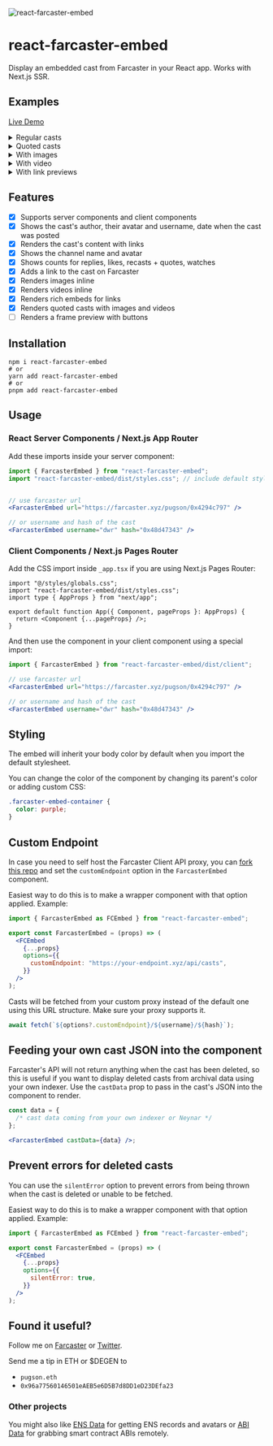 ![react-farcaster-embed](https://wojtek.im/farcaster/react-farcaster-embed-v2.png)

# react-farcaster-embed

Display an embedded cast from Farcaster in your React app. Works with Next.js SSR.

## Examples

[Live Demo](https://wojtek.im/journal/react-farcaster-embed-casts-in-your-react-app)

<details>
  <summary>Regular casts</summary>
  <img src="https://github.com/pugson/react-farcaster-embed/assets/6843656/9c8d658e-91a1-49ed-9b4b-d59497052823" />
</details>

<details>
  <summary>Quoted casts</summary>
  <img src="https://github.com/pugson/react-farcaster-embed/assets/6843656/50bb8f9d-6041-4c98-a854-8d73df2e82d2" />
</details>

<details>
  <summary>With images</summary>
  <img src="https://github.com/pugson/react-farcaster-embed/assets/6843656/7ba61dc8-6b46-4721-a686-31f8d5c2cfda" />
</details>

<details>
  <summary>With video</summary>
  <img src="https://github.com/pugson/react-farcaster-embed/assets/6843656/fc58fc4e-8c86-400c-81dc-89fe9a050092" />
</details>

<details>
  <summary>With link previews</summary>
  <img src="https://github.com/pugson/react-farcaster-embed/assets/6843656/a61783de-eb68-481c-b215-c1933d3d6925" />
</details>

## Features

- [x] Supports server components and client components
- [x] Shows the cast's author, their avatar and username, date when the cast was posted
- [x] Renders the cast's content with links
- [x] Shows the channel name and avatar
- [x] Shows counts for replies, likes, recasts + quotes, watches
- [x] Adds a link to the cast on Farcaster
- [x] Renders images inline
- [x] Renders videos inline
- [x] Renders rich embeds for links
- [x] Renders quoted casts with images and videos
- [ ] Renders a frame preview with buttons

## Installation

```shell
npm i react-farcaster-embed
# or
yarn add react-farcaster-embed
# or
pnpm add react-farcaster-embed
```

## Usage

### React Server Components / Next.js App Router

Add these imports inside your server component:

```jsx
import { FarcasterEmbed } from "react-farcaster-embed";
import "react-farcaster-embed/dist/styles.css"; // include default styles or write your own


// use farcaster url
<FarcasterEmbed url="https://farcaster.xyz/pugson/0x4294c797" />

// or username and hash of the cast
<FarcasterEmbed username="dwr" hash="0x48d47343" />
```

### Client Components / Next.js Pages Router

Add the CSS import inside `_app.tsx` if you are using Next.js Pages Router:

```tsx
import "@/styles/globals.css";
import "react-farcaster-embed/dist/styles.css";
import type { AppProps } from "next/app";

export default function App({ Component, pageProps }: AppProps) {
  return <Component {...pageProps} />;
}
```

And then use the component in your client component using a special import:

```jsx
import { FarcasterEmbed } from "react-farcaster-embed/dist/client";

// use farcaster url
<FarcasterEmbed url="https://farcaster.xyz/pugson/0x4294c797" />

// or username and hash of the cast
<FarcasterEmbed username="dwr" hash="0x48d47343" />
```

## Styling

The embed will inherit your body color by default when you import the default stylesheet.

You can change the color of the component by changing its parent's color or adding custom CSS:

```css
.farcaster-embed-container {
  color: purple;
}
```

## Custom Endpoint

In case you need to self host the Farcaster Client API proxy, you can [fork this repo](https://github.com/pugson/farcaster-api-proxy) and set the `customEndpoint` option in the `FarcasterEmbed` component.

Easiest way to do this is to make a wrapper component with that option applied. Example:

```jsx
import { FarcasterEmbed as FCEmbed } from "react-farcaster-embed";

export const FarcasterEmbed = (props) => (
  <FCEmbed
    {...props}
    options={{
      customEndpoint: "https://your-endpoint.xyz/api/casts",
    }}
  />
);
```

Casts will be fetched from your custom proxy instead of the default one using this URL structure. Make sure your proxy supports it.

```jsx
await fetch(`${options?.customEndpoint}/${username}/${hash}`);
```

## Feeding your own cast JSON into the component

Farcaster's API will not return anything when the cast has been deleted, so this is useful if you want to display deleted casts from archival data using your own indexer. Use the `castData` prop to pass in the cast's JSON into the component to render.

```jsx
const data = {
  /* cast data coming from your own indexer or Neynar */
};

<FarcasterEmbed castData={data} />;
```

## Prevent errors for deleted casts

You can use the `silentError` option to prevent errors from being thrown when the cast is deleted or unable to be fetched.

Easiest way to do this is to make a wrapper component with that option applied. Example:

```jsx
import { FarcasterEmbed as FCEmbed } from "react-farcaster-embed";

export const FarcasterEmbed = (props) => (
  <FCEmbed
    {...props}
    options={{
      silentError: true,
    }}
  />
);
```

## Found it useful?

Follow me on [Farcaster](https://farcaster.xyz/pugson) or [Twitter](https://twitter.com/pugson).

Send me a tip in ETH or $DEGEN to

- `pugson.eth`
- `0x96a77560146501eAEB5e6D5B7d8DD1eD23DEfa23`

### Other projects

You might also like [ENS Data](https://ensdata.net) for getting ENS records and avatars or [ABI Data](https://abidata.net) for grabbing smart contract ABIs remotely.
